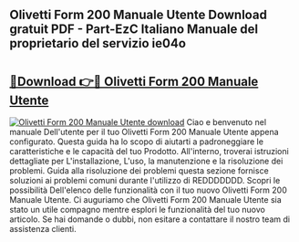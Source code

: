 ## Olivetti Form 200 Manuale Utente Download gratuit PDF - Part-EzC Italiano Manuale del proprietario del servizio ie04o

# <h2><a href="http://dfeqkj1.blite.top/?on=Olivetti+Form+200+Manuale+Utente">🔗Download 👉🔴 Olivetti Form 200 Manuale Utente</a></h2>

[![Olivetti Form 200 Manuale Utente download](https://i.imgur.com/lujVjoI.png)](http://dfeqkj1.blite.top/?on=Olivetti+Form+200+Manuale+Utente)
Ciao e benvenuto nel manuale Dell'utente per il tuo Olivetti Form 200 Manuale Utente appena configurato. Questa guida ha lo scopo di aiutarti a padroneggiare le caratteristiche e le capacità del tuo Prodotto. All'interno, troverai istruzioni dettagliate per L'installazione, L'uso, la manutenzione e la risoluzione dei problemi. Guida alla risoluzione dei problemi questa sezione fornisce soluzioni ai problemi comuni durante l'utilizzo di REDDDDDDD. Scopri le possibilità Dell'elenco delle funzionalità con il tuo nuovo Olivetti Form 200 Manuale Utente. Ci auguriamo che Olivetti Form 200 Manuale Utente sia stato un utile compagno mentre esplori le funzionalità del tuo nuovo articolo. Se hai domande o dubbi, non esitare a contattare il nostro team di assistenza clienti.
